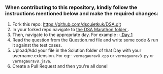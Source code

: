 <h3>When contributing to this repository, kindly follow the instructions mentioned below and make the required changes:</h3>

1. Fork this repo: https://github.com/dscuietkuk/DSA.git
2. In your forked repo navigate to <a href="https://github.com/dscuietkuk/DSA/tree/master/DSA%20Marathon"> the DSA Marathon folder </a>.
3. Then, navigate to the appropriate day. For example :-<a href="https://github.com/dscuietkuk/DSA/tree/master/DSA%20Marathon/Day%201"> Day 1 </a>
4. Read the question from the Question.md file and write some code & run it against the test cases.
5. Upload/Add your file in the Solution folder of that Day with your username.extension. For eg:- `vermagaurav8.cpp` or `vermagaurav8.py` or `vermagaurav8.java`.
6. Create a Pull Request and then you're all done!
